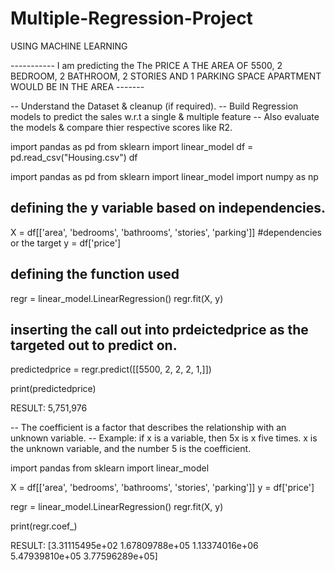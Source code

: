 # Multiple-Regression-Project
USING MACHINE LEARNING


----------- I am predicting the The PRICE A THE AREA OF 5500, 2 BEDROOM, 2 BATHROOM, 2 STORIES AND 1 PARKING SPACE APARTMENT WOULD BE IN THE AREA -------

-- Understand the Dataset & cleanup (if required).
-- Build Regression models to predict the sales w.r.t a single & multiple feature
-- Also evaluate the models & compare thier respective scores like R2.

import pandas as pd
from sklearn import linear_model
df = pd.read_csv("Housing.csv")
df 

import pandas as pd
from sklearn import linear_model
import numpy as np

## defining the y variable based on independencies.
X = df[['area', 'bedrooms', 'bathrooms', 'stories', 'parking']]
#dependencies or the target
y = df['price'] 

## defining the function used
regr = linear_model.LinearRegression()
regr.fit(X, y)

## inserting the call out into prdeictedprice as the targeted out to predict on.
predictedprice = regr.predict([[5500, 2, 2, 2, 1,]]) 

print(predictedprice)

RESULT: 5,751,976 


-- The coefficient is a factor that describes the relationship with an unknown variable. 
-- Example: if x is a variable, then 5x is x five times. x is the unknown variable, and the number 5 is the coefficient.

import pandas
from sklearn import linear_model

X = df[['area', 'bedrooms', 'bathrooms', 'stories', 'parking']]
y = df['price']

regr = linear_model.LinearRegression()
regr.fit(X, y)

print(regr.coef_)

RESULT: [3.31115495e+02 1.67809788e+05 1.13374016e+06 5.47939810e+05
 3.77596289e+05]
